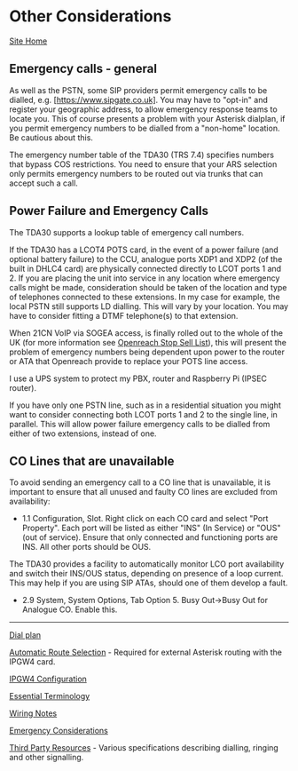# Other Considerations

[Site Home](../README.md)

## Emergency calls - general

As well as the PSTN, some SIP providers permit emergency calls to be dialled, e.g. [https://www.sipgate.co.uk].  You may have to "opt-in" and register your geographic address, to allow emergency response teams to locate you.  This of course presents a problem with your Asterisk dialplan, if you permit emergency numbers to be dialled from a "non-home" location.  Be cautious about this.

The emergency number table of the TDA30 (TRS 7.4) specifies numbers that bypass COS restrictions.  You need to ensure that your ARS selection only permits emergency numbers to be routed out via trunks that can accept such a call.

## Power Failure and Emergency Calls

The TDA30 supports a lookup table of emergency call numbers.

If the TDA30 has a LCOT4 POTS card, in the event of a power failure (and optional battery failure)  to the CCU, analogue ports XDP1 and XDP2 (of the built in DHLC4 card) are physically connected directly to LCOT ports 1 and 2.  If you are placing the unit into service in any location where emergency calls might be made, consideration should be taken of the location and type of telephones connected to these extensions.  In my case for example, the local PSTN still supports LD dialling.  This will vary by your location.  You may have to consider fitting a DTMF telephone(s) to that extension.

When 21CN VoIP via SOGEA access, is finally rolled out to the whole of the UK (for more information see [Openreach Stop Sell List](https://www.openreach.co.uk/cpportal/products/product-withdrawal/stop-sells-updates)), this will present the problem of emergency numbers being dependent upon power to the router or ATA that Openreach provide to replace your POTS line access.

I use a UPS system to protect my PBX, router and Raspberry Pi (IPSEC router).

If you have only one PSTN line, such as in a residential situation you might want to consider connecting both LCOT ports 1 and 2 to the single line, in parallel.  This will allow power failure emergency calls to be dialled from either of two extensions, instead of one.

## CO Lines that are unavailable

To avoid sending an emergency call to a CO line that is unavailable, it is important to ensure that all unused and faulty CO lines are excluded from availability:

- 1.1 Configuration, Slot.  Right click on each CO card and select "Port Property".  Each port will be listed as either "INS" (In Service) or "OUS" (out of service).  Ensure that only connected and functioning ports are INS.  All other ports should be OUS.

The TDA30 provides a facility to automatically monitor LCO port availability and switch their INS/OUS status, depending on presence of a loop current.  This may help if you are using SIP ATAs, should one of them develop a fault.

- 2.9 System, System Options, Tab Option 5.  Busy Out->Busy Out for Analogue CO.  Enable this.


---

[Dial plan](./Dialplan.md)

[Automatic Route Selection](./ARS.md) - Required for external Asterisk routing with the IPGW4 card.

[IPGW4 Configuration](./IPGW4.md) 

[Essential Terminology](./Terminology.md) 

[Wiring Notes](./WiringNotes.md) 

[Emergency Considerations](./OtherConsiderations.md) 

[Third Party Resources](../Third%20Party%20Resources/README.md) - Various specifications describing dialling, ringing and other signalling.


